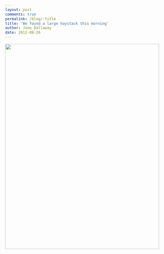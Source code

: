 ```yaml
---
layout: post
comments: true
permalink: /blog/:title
title: 'We found a large haystack this morning'
author: Jane Dallaway
date: 2012-08-26
---
```


<div>
<a href="//static.skitters.dallaway.com/Xphoto.JPG">
<img width="500" src="//static.skitters.dallaway.com/Xphoto.JPG.500.JPG" height="667">
</a>
</div>


    

